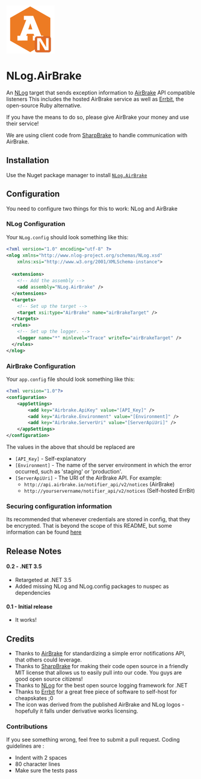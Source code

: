 ![Logo](https://github.com/EastPoint/NLog.AirBrake/raw/master/logo-128.png)

# NLog.AirBrake

An [NLog][NLog] target that sends exception information to [AirBrake][AirBrake]
API compatible listeners  This includes the hosted AirBrake service as well
as [Errbit][Errbit], the open-source Ruby alternative.

If you have the means to do so, please give AirBrake your money and use
their service!

We are using client code from [SharpBrake][SharpBrake] to handle communication
with AirBrake.

[NLog]: http://nlog-project.org/
[AirBrake]: https://airbrake.io/
[Errbit]: https://github.com/errbit/errbit
[SharpBrake]: https://github.com/asbjornu/SharpBrake

## Installation

Use the Nuget package manager to install [`NLog.AirBrake`][nlog.airbrake]

[nuget]: http://www.nuget.org
[nlog.airbrake]: http://nuget.org/packages/NLog.AirBrake

## Configuration

You need to configure two things for this to work: NLog and AirBrake

### NLog Configuration

Your `NLog.config` should look something like this:

```xml
<?xml version="1.0" encoding="utf-8" ?>
<nlog xmlns="http://www.nlog-project.org/schemas/NLog.xsd"
    xmlns:xsi="http://www.w3.org/2001/XMLSchema-instance">

  <extensions>
    <!-- Add the assembly -->
    <add assembly="NLog.AirBrake" />
  </extensions>
  <targets>
    <!-- Set up the target -->
    <target xsi:type="AirBrake" name="airBrakeTarget" />
  </targets>
  <rules>
    <!-- Set up the logger. -->
    <logger name="*" minlevel="Trace" writeTo="airBrakeTarget" />
  </rules>
</nlog>
```

### AirBrake Configuration

Your `app.config` file should look something like this:

```xml
<?xml version="1.0"?>
<configuration>
	<appSettings>
		<add key="Airbrake.ApiKey" value="[API_Key]" />
		<add key="Airbrake.Environment" value="[Environment]" />
		<add key="Airbrake.ServerUri" value="[ServerApiUri]" />
	</appSettings>
</configuration>
```

The values in the above that should be replaced are

- `[API_Key]` - Self-explanatory
- `[Environment]` - The name of the server environment in which the error occurred, such as 'staging' or 'production'.
- `[ServerApiUri]` - The URI of the AirBrake API. For example:
    - `http://api.airbrake.io/notifier_api/v2/notices`  (AirBrake)
    - `http://yourservername/notifier_api/v2/notices`  (Self-hosted ErrBit)

### Securing configuration information

Its recommended that whenever credentials are stored in config, that
they be encrypted.  That is beyond the scope of this README, but some
information can be found [here][net-encrypt]

[net-encrypt]: http://msdn.microsoft.com/en-us/library/ff650304.aspx

## Release Notes

#### 0.2 - .NET 3.5

* Retargeted at .NET 3.5
* Added missing NLog and NLog.config packages to nuspec as dependencies

#### 0.1 - Initial release

* It works!

## Credits

* Thanks to [AirBrake][AirBrake] for standardizing a simple error notifications API, that others could leverage.
* Thanks to [SharpBrake][SharpBrake] for making their code open source
in a friendly MIT license that allows us to easily pull into our code.
You guys are good open source citizens!
* Thanks to [NLog][NLog] for the best open source logging framework for .NET
* Thanks to [Errbit][Errbit] for a great free piece of software to self-host
for cheapskates ;0
* The icon was derived from the published AirBrake and NLog logos -
hopefully it falls under derivative works licensing.

### Contributions

If you see something wrong, feel free to submit a pull request.
Coding guidelines are :

- Indent with 2 spaces
- 80 character lines
- Make sure the tests pass
